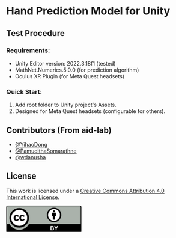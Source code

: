# Hand Prediction Model for Unity

## Test Procedure

### Requirements:

- Unity Editor version: 2022.3.18f1 (tested)
- MathNet.Numerics.5.0.0 (for prediction algorithm)
- Oculus XR Plugin (for Meta Quest headsets)

### Quick Start:

1. Add root folder to Unity project's Assets.
2. Designed for Meta Quest headsets (configurable for others).

## Contributors (From aid-lab)

- [@YihaoDong](https://github.com/YihaoDong)
- [@PamudithaSomarathne](https://github.com/PamudithaSomarathne)
- [@wdanusha](https://www.github.com/wdanusha)

## License

This work is licensed under a [Creative Commons Attribution 4.0 International License](https://creativecommons.org/licenses/by/4.0/).

<p align="left">
  <img src="Documentation/by.png" width="200" />
</p>